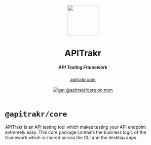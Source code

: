 <div align="center">
     <img src="https://github.com/apitrakr/apitrakr/assets/905984/09047b1d-f10d-463a-ba50-214d16d42f5a" width=100 />
</div>
<div align="center">
    <h1 align="center">APITrakr</h1>
    <h5>API Testing Framework</h5>
</div>
<div align="center">
  <a href="https://apitrakr.com?ref=github">apitrakr.com</a>
</div>
<br/>

<div align="center">
 <a href="https://www.npmjs.com/package/@apitrakr/core" target="_blank">
      <img src="https://img.shields.io/npm/v/@apitrakr/core?label=npm&style=flat" alt="get @apitrakr/core on npm">
    </a>
</div>

<br/>


# `@apitrakr/core`

APITrakr is an API testing tool which makes testing your API endpoint extremely easy.
This core package contains the business logic of the framework which is shared across the CLI and the desktop apps.
